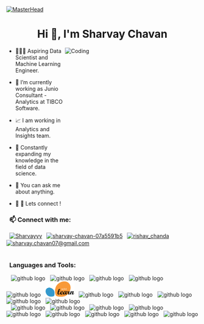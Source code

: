 [![MasterHead](https://firebasestorage.googleapis.com/v0/b/flexi-coding.appspot.com/o/dempgi7-520f8d5f-63d4-4453-8822-dbc149ae27f8.gif?alt=media&token=91c0c7b2-93c3-4029-b011-1a8703c5730d)](https://sharru.io)

<!-- <img src="https://camo.githubusercontent.com/3b6ac7ffce4ad464299706cc72944505ebddf31912e2d3af4d996858e2915d37/68747470733a2f2f696d672e6574696d672e636f6d2f7468756d622f6d7369642d38343134363035362c77696474682d313230302c6865696768742d3930302c696d6773697a652d3633383035332c726573697a656d6f64652d382f32303231303730365f646576656c6f7065722d65636f6e6f6d795f30312e6a7067"  width="1400" height="500" />  -->
<h1 align="center">Hi 👋, I'm Sharvay Chavan</h1>

<img align="right" alt="Coding" width="350" height="370" src="https://media4.giphy.com/media/4FQMuOKR6zQRO/200.gif?cid=95b27944t5mwbiqx03kdgkpopc074lmrl3b3gcyo8qoylksj&ep=v1_gifs_gifId&rid=200.gif&ct=g">


- 👨🏼‍💻 Aspiring Data Scientist and Machine Learning Engineer.

- 💼 I’m currently working as Junio Consultant - Analytics at TIBCO Software.

- 📈 I am working in Analytics and Insights team.

- 🌱 Constantly expanding my knowledge in the field of data science.

- 💬 You can ask me about anything.

- 🤜 🤛 Lets connect !

<h3 align="left">&nbsp; 📫 Connect with me:</h3>
<p align="left">
&nbsp;
<a href="https://twitter.com/Sharvayyy" target="blank"><img align="center" src="https://raw.githubusercontent.com/rahuldkjain/github-profile-readme-generator/master/src/images/icons/Social/twitter.svg" alt="Sharvayyy" height="30" width="40" /></a> &nbsp;
<a href="https://www.linkedin.com/in/sharvay-chavan-07a5591b5/" target="blank"><img align="center" src="https://raw.githubusercontent.com/rahuldkjain/github-profile-readme-generator/master/src/images/icons/Social/linked-in-alt.svg" alt="sharvay-chavan-07a5591b5" height="30" width="40" /></a> &nbsp;
<a href="https://instagram.com/_sharry_7" target="blank"><img align="center" src="https://raw.githubusercontent.com/rahuldkjain/github-profile-readme-generator/master/src/images/icons/Social/instagram.svg" alt="rishav_chanda" height="30" width="40" /></a> &nbsp;
<a href="mailto:sharvay.chavan07@gmail.com" target="blank"><img align="center" src="https://mailmeteor.com/logos/assets/PNG/Gmail_Logo_512px.png" alt="sharvay.chavan07@gmail.com" height="30" width="40" /></a> &nbsp;
</p>

#

<h3 align="left">&nbsp; Languages and Tools:</h3>
<p align="left"> 
&nbsp;&nbsp;
<img src="https://cdn.jsdelivr.net/gh/devicons/devicon/icons/python/python-original.svg" height="40" alt="github logo"/>
<img width="5" />
<img src="https://cdn.jsdelivr.net/gh/devicons/devicon/icons/numpy/numpy-original.svg" height="40" alt="github logo"/>
<img width="5" />
<img src="https://cdn.jsdelivr.net/gh/devicons/devicon/icons/pandas/pandas-original-wordmark.svg" height="40" alt="github logo"/>
<img width="5" />
<img src="https://upload.wikimedia.org/wikipedia/commons/8/84/Matplotlib_icon.svg" height="40" alt="github logo"/>
<img width="5" />
<img src="https://seaborn.pydata.org/_images/logo-mark-lightbg.svg" height="40" alt="github logo"/>
<img width="5" />
<img src="https://github.com/scikit-learn/scikit-learn/blob/main/doc/logos/1280px-scikit-learn-logo.png" height="40" alt="github logo"/>
<img width="5" />
<img src="https://cdn.jsdelivr.net/gh/devicons/devicon/icons/tensorflow/tensorflow-original.svg" height="40" alt="github logo"/>
<img width="5" />          
<img src="https://cdn.jsdelivr.net/gh/devicons/devicon/icons/opencv/opencv-original.svg" height="40" alt="github logo"/>
<img width="5" />  
<img src="https://cdn.jsdelivr.net/gh/devicons/devicon/icons/jupyter/jupyter-original-wordmark.svg" height="40" alt="github logo"/>
<img width="5" />  
<img src="https://cdn.jsdelivr.net/gh/devicons/devicon/icons/pytorch/pytorch-original.svg" height="40" alt="github logo"/>
<img width="5" />  
<img src="https://github.com/valohai/ml-logos/blob/master/keras.svg" height="40" alt="github logo"/>
<img width="5" />
<br> &nbsp;&nbsp;
<img src="https://github.com/Sharvay/Sharvay/assets/58617940/2d80da73-b02f-483b-9e92-c987c87ffc15" height="35" alt="github logo"/> 
<img width="5" />
<img src="https://cdn.jsdelivr.net/gh/devicons/devicon/icons/mysql/mysql-original.svg" height="40" alt="github logo"/>
<img width="5" />
<img src="https://cdn.jsdelivr.net/gh/devicons/devicon/icons/mongodb/mongodb-original.svg" height="40" alt="github logo"/>
<img width="5" />
<img src="https://cdn.jsdelivr.net/gh/devicons/devicon/icons/amazonwebservices/amazonwebservices-original.svg" height="40" alt="github logo"/>
<img width="5" />
<img src="https://cdn.jsdelivr.net/gh/devicons/devicon/icons/django/django-plain.svg" height="40" alt="github logo"/>
<img width="5" />
<img src="https://cdn.jsdelivr.net/gh/devicons/devicon/icons/html5/html5-original.svg" height="40" alt="github logo"/>
<img width="5" />
<img src="https://cdn.jsdelivr.net/gh/devicons/devicon/icons/css3/css3-original.svg" height="40" alt="github logo"/>
<img width="5" />
<img src="https://cdn.jsdelivr.net/gh/devicons/devicon/icons/javascript/javascript-original.svg" height="40" alt="github logo"/>
<img width="5" />
<img src="https://cdn.jsdelivr.net/gh/devicons/devicon/icons/bootstrap/bootstrap-original.svg" height="40" alt="github logo"/>
<img width="5" />


</p>

